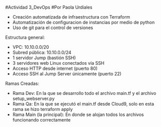#Actividad 3_DevOps
#Por Paola Urdiales

- Creación automatizada de infraestructura con Terraform
- Automatización de configuracion de instancias por medio de python
- Uso de git para el control de versiones

Estructura general:
- VPC: 10.10.0.0/20
- Subred pública: 10.10.0.0/24
- 1 servidor Jump (bastión SSH)
- 3 servidores web Linux conectados vía SSH
- Acceso HTTP desde internet (puerto 80)
- Acceso SSH al Jump Server únicamente (puerto 22)

Ramas Creadas:
- Rama Dev: En la que se desarrollo todo el archivo main.tf y el archivo setup_webserver.py
- Rama Qa: En la que se ejecutó el main.tf desde Cloud9, solo en esta rama se hizo terraform apply
- Rama Main (la principal): En donde se alojan todos los archivos funcionando correctamente
